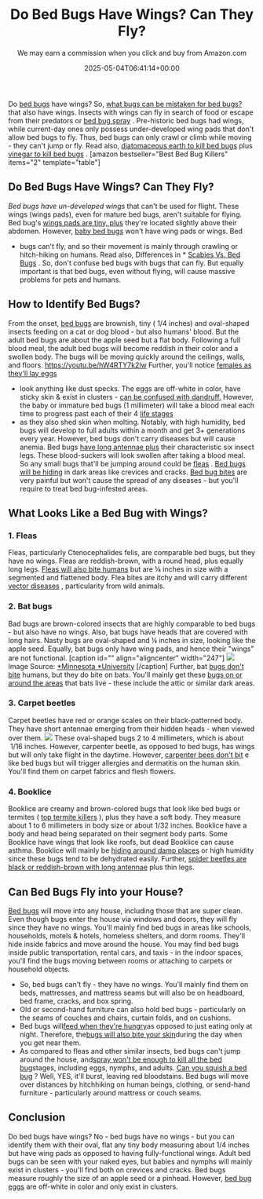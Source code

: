﻿---
author: We may earn a commission when you click and buy from Amazon.com
layout: post
title: Do Bed Bugs Have Wings? Can They Fly?
date: '2025-05-04T06:41:14+00:00'
categories:
- Bed Bugs
- Guide
tags: []
slug: /do-bed-bugs-have-wings/
lastmod: 2025-05-07T12:21:26+03:00
---

Do
[bed bugs](https://pestpolicy.com/pictures-of-bed-bugs/)
have wings? So,
[what bugs can be mistaken for bed bugs?](https://pestpolicy.com/bugs-that-look-like-bed-bugs/)
that also have wings. Insects with wings can fly in search of food or escape from their predators or
[bed bug spray](https://pestpolicy.com/best-bed-bug-spray/)
.
Pre-historic bed bugs had wings, while current-day ones only possess under-developed wing pads that don't allow bed bugs to fly.
Thus, bed bugs can only crawl or climb while moving - they can't jump or fly. Read also,
[diatomaceous earth to kill bed bugs](https://pestpolicy.com/does-diatomaceous-earth-kill-bed-bugs/)
plus
[vinegar to kill bed bugs](https://pestpolicy.com/does-vinegar-kill-bed-bugs/)
.
[amazon bestseller="Best Bed Bug Killers" items="2" template="table"]
## Do Bed Bugs Have Wings? Can They Fly?
*Bed bugs have un-developed wings*
that can't be used for flight. These wings (wings pads), even for mature bed bugs, aren't suitable for flying.
Bed bug's
[wings pads are tiny, plus](https://pestpolicy.com/bedlam-plus-bed-bug-spray-review/)
they're located slightly above their abdomen. However,
[baby bed bugs](https://pestpolicy.com/baby-bed-bugs/)
won't have wing pads or wings.
Bed
* bugs can't fly, and so their movement is mainly through crawling or hitch-hiking on humans. Read also, Differences in *
[Scabies Vs. Bed Bugs](https://pestpolicy.com/scabies-vs-bed-bugs/)
.
So, don't confuse bed bugs with bugs that can fly. But equally important is that bed bugs, even without flying, will cause massive problems for pets and humans.
## How to Identify Bed Bugs?
From the onset,
[bed bugs](https://wagner.edu/campus-services/operations/bed-bug-policy/)
are brownish, tiny ( 1/4 inches) and oval-shaped insects feeding on a cat or dog blood - but also humans' blood. But the adult bed bugs are about the apple seed but a flat body.
Following a full blood meal, the adult bed bugs will become reddish in their color and a swollen body. The bugs will be moving quickly around the ceilings, walls, and floors.
https://youtu.be/hW4RTY7k2lw
Further, you'll notice
[females as they'll lay eggs](https://pestpolicy.com/bed-bug-eggs/)
- look anything like dust specks. The eggs are off-white in color, have sticky skin & exist in clusters -
[can be confused with dandruff.](https://pestpolicy.com/flea-eggs-vs-dandruff/)
However, the baby or immature bed bugs (1 millimeter) will take a blood meal each time to progress past each of their 4
[life stages](https://pestpolicy.com/how-big-are-bed-bugs/)
- as they also shed skin when molting.
Notably, with high humidity, bed bugs will develop to full adults within a month and get 3+ generations every year. However, bed bugs don't carry diseases but will cause anemia.
Bed bugs
[have long antennae plus](https://pestpolicy.com/are-bed-bug-eggs-hard-or-soft/)
their characteristic six insect legs. These blood-suckers will look swollen after taking a blood meal. So any small bugs that'll be jumping around could be
[fleas](https://pestpolicy.com/what-do-fleas-look-like/)
.
[Bed bugs will be hiding](https://pestpolicy.com/where-do-bed-bugs-hide/)
in dark areas like crevices and cracks.
[Bed bug bites](https://pestpolicy.com/pictures-of-bed-bug-bites/)
are very painful but won't cause the spread of any diseases - but you'll require to treat bed bug-infested areas.
## What Looks Like a Bed Bug with Wings?
### 1. Fleas
Fleas, particularly Ctenocephalides felis, are comparable bed bugs, but they have no wings. Fleas are reddish-brown, with a round head, plus equally long legs.
[Fleas will also bite humans](https://pestpolicy.com/do-fleas-bite-humans/)
but are ⅛ inches in size with a segmented and flattened body. Flea bites are itchy and will carry different
[vector diseases](https://www.who.int/news-room/fact-sheets/detail/vector-borne-diseases)
, particularity from wild animals.
### 2. Bat bugs
Bad bugs are brown-colored insects that are highly comparable to bed bugs - but also have no wings. Also, bat bugs have heads that are covered with long hairs.
Nasty bugs are oval-shaped and ¼ inches in size, looking like the apple seed. Equally, bat bugs only have wing pads, and hence their "wings" are not functional.
[caption id="" align="aligncenter" width="247"]
![](/assets/img/uploads/default-image.jpg)
Image Source:
[*Minnesota *University](https://extension.umn.edu/biting-insects-and-insect-relatives/bed-bugs#bat-bugs-and-other-bed-bug-relatives-701110)
[/caption]
Further, bat
[bugs don't bite](https://pestpolicy.com/how-long-do-bed-bug-bites-last/)
humans, but they do bite on bats. You'll mainly get these
[bugs on or around the areas](https://pestpolicy.com/can-bed-bugs-live-outside/)
that bats live - these include the attic or similar dark areas.
### 3. Carpet beetles
Carpet beetles have red or orange scales on their black-patterned body. They have short antennae emerging from their hidden heads - when viewed over them.
![](/assets/img/img/)
These oval-shaped bugs 2 to 4 millimeters, which is about  1/16 inches. However, carpenter beetle, as opposed to bed bugs, has wings but will only take flight in the daytime.
However,
[carpenter bees don't bit](https://pestpolicy.com/do-carpenter-bees-bite/)
e like bed bugs but will trigger allergies and dermatitis on the human skin. You'll find them on carpet fabrics and flesh flowers.
### 4. Booklice
Booklice are creamy and brown-colored bugs that look like bed bugs or termites (
[top termite killers](https://pestpolicy.com/best-termite-killer/)
), plus they have a soft body. They measure about 1 to 6 millimeters in body size or about 1/32 inches.
Booklice have a body and head being separated on their segment body parts. Some Booklice have wings that look like roofs, but dead Booklice can cause asthma.
Booklice will mainly be
[hiding around damp places](https://pestpolicy.com/where-do-fleas-live/)
or high humidity since these bugs tend to be dehydrated easily. Further,
[spider beetles are black or reddish-brown with long antennae](https://pestpolicy.com/do-spiders-have-antennae/)
plus thin legs.
## Can Bed Bugs Fly into your House?
[Bed bugs](https://pestpolicy.com/dead-bed-bugs/)
will move into any house, including those that are super clean. Even though bugs enter the house via windows and doors, they will fly since they have no wings.
You'll mainly find bed bugs in areas like schools, households, motels & hotels, homeless shelters, and dorm rooms. They'll hide inside fabrics and move around the house.
You may find bed bugs inside public transportation, rental cars, and taxis - in the indoor spaces, you'll find the bugs moving between rooms or attaching to carpets or household objects.
- So, bed bugs can't fly - they have no wings. You'll mainly find them on beds, mattresses, and mattress seams but will also be on headboard, bed frame, cracks, and box spring.
- Old or second-hand furniture can also hold bed bugs - particularly on the seams of couches and chairs, curtain folds, and on cushions.
- Bed bugs will[feed when they're hungry](http://www2.ca.uky.edu/entomology/entfacts/ef636.asp)as opposed to just eating only at night. Therefore, the[bugs will also bite your skin](https://pestpolicy.com/can-bed-bugs-live-in-your-skin/)during the day when you get near them.
- As compared to fleas and other similar insects, bed bugs can't jump around the house, and[spray won't be enough to kill all the bed bug](https://pestpolicy.com/proof-bed-bug-spray-review/)stages, including eggs, nymphs, and adults.
[Can you squish a bed bug](https://pestpolicy.com/what-happens-when-you-squish-a-bed-bug/)
? Well, YES, it'll burst, leaving red bloodstains. Bed bugs will move over distances by hitchhiking on human beings, clothing, or send-hand furniture - particularly around mattress or couch seams.
## Conclusion
Do bed bugs have wings? No - bed bugs have no wings - but you can identify them with their oval, flat any tiny body measuring about 1/4 inches but have wing pads as opposed to having fully-functional wings.
Adult bed bugs can be seen with your naked eyes, but babies and nymphs will mainly exist in clusters - you'll find both on crevices and cracks.
Bed bugs measure roughly the size of an apple seed or a pinhead. However,
[bed bug eggs](https://pestpolicy.com/how-to-kill-bed-bug-eggs/)
are off-white in color and only exist in clusters.